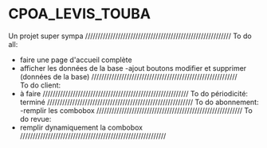# CPOA_LEVIS_TOUBA
Un projet super sympa
//////////////////////////////////////////////////////////
To do all:
- faire une page d'accueil complète
- afficher les données de la base
  -ajout boutons modifier et supprimer (données de la base)
//////////////////////////////////////////////////////////  
To do client:
- à faire
//////////////////////////////////////////////////////////
To do périodicité: terminé
//////////////////////////////////////////////////////////
To do abonnement:
  -remplir les combobox
//////////////////////////////////////////////////////////
To do revue:
- remplir dynamiquement la combobox
//////////////////////////////////////////////////////////
